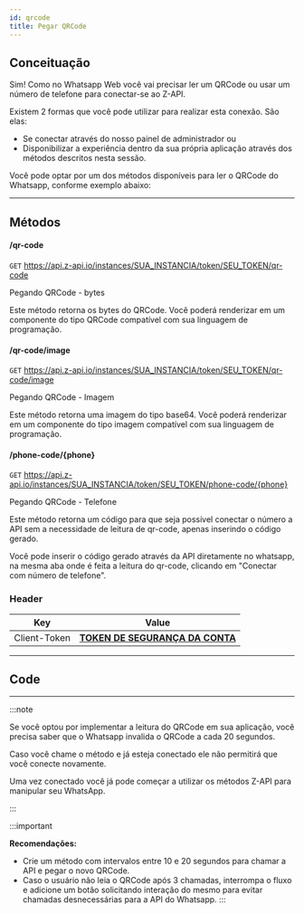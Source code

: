 ```yaml
---
id: qrcode
title: Pegar QRCode
---
```


## Conceituação

Sim! Como no Whatsapp Web você vai precisar ler um QRCode ou usar um número de telefone para conectar-se ao Z-API.

Existem 2 formas que você pode utilizar para realizar esta conexão. São elas:

- Se conectar através do nosso painel de administrador ou
- Disponibilizar a experiência dentro da sua própria aplicação através dos métodos descritos nesta sessão.

Você pode optar por um dos métodos disponíveis para ler o QRCode do Whatsapp, conforme exemplo abaixo:

---

## Métodos

#### /qr-code

`GET` https://api.z-api.io/instances/SUA_INSTANCIA/token/SEU_TOKEN/qr-code

Pegando QRCode - bytes

Este método retorna os bytes do QRCode. Você poderá renderizar em um componente do tipo QRCode compatível com sua linguagem de programação.

#### /qr-code/image

`GET` https://api.z-api.io/instances/SUA_INSTANCIA/token/SEU_TOKEN/qr-code/image

Pegando QRCode - Imagem

Este método retorna uma imagem do tipo base64. Você poderá renderizar em um componente do tipo imagem compatível com sua linguagem de programação.

#### /phone-code/{phone}

`GET` https://api.z-api.io/instances/SUA_INSTANCIA/token/SEU_TOKEN/phone-code/{phone}

Pegando QRCode - Telefone

Este método retorna um código para que seja possível conectar o número a API sem a necessidade de leitura de qr-code, apenas inserindo o código gerado.

Você pode inserir o código gerado através da API diretamente no whatsapp, na mesma aba onde é feita a leitura do qr-code, clicando em "Conectar com número de telefone".

### Header

|      Key       |            Value            |
| :------------: |     :-----------------:     |
|  Client-Token  | **[TOKEN DE SEGURANÇA DA CONTA](https://developer.z-api.io/security/client-token)** |

---

## Code

---

:::note

Se você optou por implementar a leitura do QRCode em sua aplicação, você precisa saber que o Whatsapp invalida o QRCode a cada 20 segundos.

Caso você chame o método e já esteja conectado ele não permitirá que você conecte novamente.

Uma vez conectado você já pode começar a utilizar os métodos Z-API para manipular seu WhatsApp.

:::

:::important

**Recomendações:**

- Crie um método com intervalos entre 10 e 20 segundos para chamar a API e pegar o novo QRCode.
- Caso o usuário não leia o QRCode após 3 chamadas, interrompa o fluxo e adicione um botão solicitando interação do mesmo para evitar chamadas desnecessárias para a API do Whatsapp.
:::
